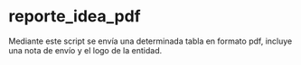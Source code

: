 # reporte_idea_pdf
Mediante este script se envía una determinada tabla en formato pdf, incluye una nota de envío y el logo de la entidad.
